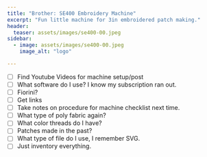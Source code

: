 ```yaml
---
title: "Brother: SE400 Embroidery Machine"
excerpt: "Fun little machine for 3in embroidered patch making."
header:
  teaser: assets/images/se400-00.jpeg
sidebar:
  - image: assets/images/se400-00.jpeg
    image_alt: "logo"

---
```


- [ ] Find Youtube Videos for machine setup/post
- [ ] What software do I use? I know my subscription ran out.
- [ ] Fiorini?
- [ ] Get links
- [ ] Take notes on procedure for machine checklist next time.
- [ ] What type of poly fabric again?
- [ ] What color threads do I have?
- [ ] Patches made in the past?
- [ ] What type of file do I use, I remember SVG.
- [ ] Just inventory everything.
